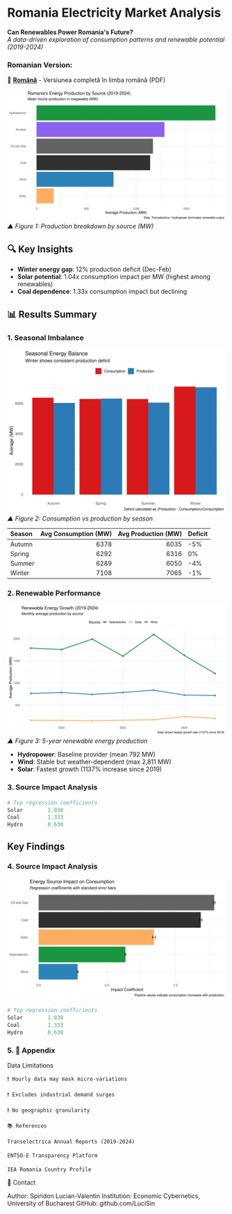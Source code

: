 # Romania Electricity Market Analysis
**Can Renewables Power Romania's Future?**  
*A data-driven exploration of consumption patterns and renewable potential (2019-2024)*
### Romanian Version:
📄 [**Română**](report/Romanian_Report.pdf) - Versiunea completă în limba română (PDF)  



![Energy Mix Overview](output/energy_mix.png)  
*▲ Figure 1: Production breakdown by source (MW)*

## 🔍 Key Insights
- **Winter energy gap**: 12% production deficit (Dec-Feb)  
- **Solar potential**: 1.04x consumption impact per MW (highest among renewables)  
- **Coal dependence**: 1.33x consumption impact but declining  

## 📊 Results Summary

### 1. Seasonal Imbalance
![Seasonal Comparison](output/seasonal_diff.png)  
*▲ Figure 2: Consumption vs production by season*


|Season | Avg Consumption (MW)| Avg Production (MW)|Deficit |
|:------|--------------------:|-------------------:|:-------|
|Autumn |                 6378|                6035|-5%     |
|Spring |                 6292|                6316|0%      |
|Summer |                 6289|                6050|-4%     |
|Winter |                 7108|                7065|-1%     |


### 2. Renewable Performance
![Renewable Timeline](output/renewable_trends.png)  
*▲ Figure 3: 5-year renewable energy production*

- **Hydropower**: Baseline provider (mean 792 MW)  
- **Wind**: Stable but weather-dependent (max 2,811 MW)  
- **Solar**: Fastest growth (1137% increase since 2019)  

### 3. Source Impact Analysis
```r
# Top regression coefficients
Solar        1.038
Coal         1.333
Hydro        0.630
```
## Key Findings

### 4. Source Impact Analysis
![Impact Coefficients](output/coefficients.png)

```r
# Top regression coefficients
Solar        1.038
Coal         1.333  
Hydro        0.630
``` 

### 5. 📌 Appendix
Data Limitations

    ❗ Hourly data may mask micro-variations

    ❗ Excludes industrial demand surges

    ❗ No geographic granularity
    
    📚 References

    Transelectrica Annual Reports (2019-2024)

    ENTSO-E Transparency Platform

    IEA Romania Country Profile

📧 Contact

Author: Spiridon Lucian-Valentin
Institution: Economic Cybernetics, University of Bucharest
GitHub: github.com/LuciSin